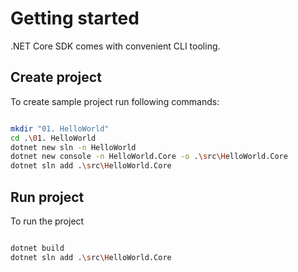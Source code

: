 # Getting started

.NET Core SDK comes with convenient CLI tooling. 

## Create project
To create sample project run following commands:

```sh

mkdir "01. HelloWorld"
cd .\01. HelloWorld
dotnet new sln -n HelloWorld
dotnet new console -n HelloWorld.Core -o .\src\HelloWorld.Core
dotnet sln add .\src\HelloWorld.Core

```

## Run project

To run the project
```sh

dotnet build
dotnet sln add .\src\HelloWorld.Core

```
